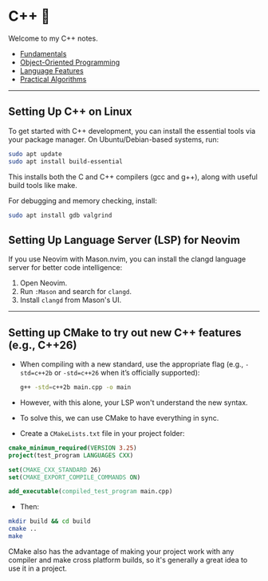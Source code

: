# C++ 🤖

Welcome to my C++ notes.

- [Fundamentals](fundamentals/)
- [Object-Oriented Programming](oop/README.md)
- [Language Features](features/)
- [Practical Algorithms](algorithms/)

---

## Setting Up C++ on Linux

To get started with C++ development, you can install the essential tools via your package manager. On Ubuntu/Debian-based systems, run:

```sh
sudo apt update
sudo apt install build-essential
```

This installs both the C and C++ compilers (gcc and g++), along with useful build tools like make.

For debugging and memory checking, install:

```sh
sudo apt install gdb valgrind
```

## Setting Up Language Server (LSP) for Neovim

If you use Neovim with Mason.nvim, you can install the clangd language server for better code intelligence:

1. Open Neovim.
2. Run `:Mason` and search for `clangd`.
3. Install `clangd` from Mason's UI.

---

## Setting up CMake to try out new C++ features (e.g., C++26)

- When compiling with a new standard, use the appropriate flag (e.g., `-std=c++2b` or `-std=c++26` when it’s officially supported):

    ```sh
    g++ -std=c++2b main.cpp -o main
    ```

- However, with this alone, your LSP won't understand the new syntax.
- To solve this, we can use CMake to have everything in sync.
- Create a `CMakeLists.txt` file in your project folder:

```cmake
cmake_minimum_required(VERSION 3.25)
project(test_program LANGUAGES CXX)

set(CMAKE_CXX_STANDARD 26)
set(CMAKE_EXPORT_COMPILE_COMMANDS ON)

add_executable(compiled_test_program main.cpp)
```

- Then:

```bash
mkdir build && cd build
cmake ..
make
```

CMake also has the advantage of making your project work with any compiler and make cross platform builds, so it's generally a great idea to use it in a project.
